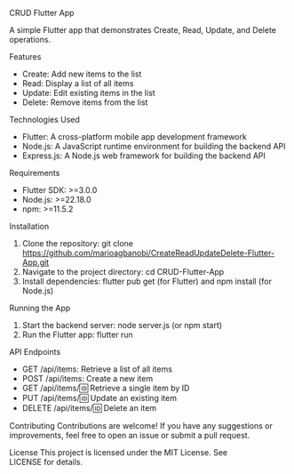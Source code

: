 CRUD Flutter App

A simple Flutter app that demonstrates Create, Read, Update, and Delete operations.

Features
- Create: Add new items to the list
- Read: Display a list of all items
- Update: Edit existing items in the list
- Delete: Remove items from the list

Technologies Used
- Flutter: A cross-platform mobile app development framework
- Node.js: A JavaScript runtime environment for building the backend API
- Express.js: A Node.js web framework for building the backend API

Requirements
- Flutter SDK: >=3.0.0
- Node.js: >=22.18.0
- npm: >=11.5.2

Installation
1. Clone the repository: git clone https://github.com/marioagbanobi/CreateReadUpdateDelete-Flutter-App.git
2. Navigate to the project directory: cd CRUD-Flutter-App
3. Install dependencies: flutter pub get (for Flutter) and npm install (for Node.js)

Running the App
1. Start the backend server: node server.js (or npm start)
2. Run the Flutter app: flutter run

API Endpoints
- GET /api/items: Retrieve a list of all items
- POST /api/items: Create a new item
- GET /api/items/:id: Retrieve a single item by ID
- PUT /api/items/:id: Update an existing item
- DELETE /api/items/:id: Delete an item

Contributing
Contributions are welcome! If you have any suggestions or improvements, feel free to open an issue or submit a pull request.

License
This project is licensed under the MIT License. See LICENSE for details.
